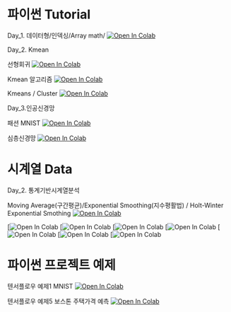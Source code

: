 
# 파이썬 Tutorial

Day_1. 
  데이터형/인덱싱/Array math/   [![Open In Colab](https://colab.research.google.com/assets/colab-badge.svg)](https://colab.research.google.com/drive/1VYoq-z3P-XSi8ImsTP3-z7LNMsFniaTg#scrollTo=o0mqaUUxL6rj)

Day_2. Kmean

  선형회귀 [![Open In Colab](https://colab.research.google.com/assets/colab-badge.svg)](https://colab.research.google.com/drive/1hQtkRyOpeO64FkDe9T4WJbTnICosCMkL#scrollTo=HhWInkOKqg6s)

  Kmean 알고리즘 [![Open In Colab](https://colab.research.google.com/assets/colab-badge.svg)](https://colab.research.google.com/drive/1Tc_7nQEojOL_IrJxxyIyb86UQB0Q4qdX)

  Kmeans / Cluster [![Open In Colab](https://colab.research.google.com/assets/colab-badge.svg)](https://colab.research.google.com/drive/1Tc_7nQEojOL_IrJxxyIyb86UQB0Q4qdX)

Day_3.인공신경망

  패션 MNIST [![Open In Colab](https://colab.research.google.com/assets/colab-badge.svg)](https://colab.research.google.com/drive/10eGfEimqrShRZyjswsu5DTrameJWJd1O#scrollTo=JOGiXlUF0Ti0)

  심층신경망
[![Open In Colab](https://colab.research.google.com/assets/colab-badge.svg)](https://colab.research.google.com/drive/1MIDYqRvYsFMJGVv0yb-M5D1uq-9HIbzW)



# 시계열 Data

Day_2. 통계기반시계열분석

Moving Average(구간평균)/Exponential Smoothing(지수평활법) / Holt-Winter Exponential Smothing 
[![Open In Colab](https://colab.research.google.com/assets/colab-badge.svg)](https://colab.research.google.com/drive/1s7aqBgLY17z7k0HsFmkBSNSOMDk-nI1g)

[![Open In Colab](https://colab.research.google.com/assets/colab-badge.svg)
[![Open In Colab](https://colab.research.google.com/assets/colab-badge.svg)
[![Open In Colab](https://colab.research.google.com/assets/colab-badge.svg)
[![Open In Colab](https://colab.research.google.com/assets/colab-badge.svg)
[![Open In Colab](https://colab.research.google.com/assets/colab-badge.svg)
[![Open In Colab](https://colab.research.google.com/assets/colab-badge.svg)
[![Open In Colab](https://colab.research.google.com/assets/colab-badge.svg)


# 파이썬 프로젝트 예제

텐서플로우 예제1 MNIST    [![Open In Colab](https://colab.research.google.com/assets/colab-badge.svg)](https://colab.research.google.com/drive/1hpjLhKoCAgXgf-M6oV6caNTpkFQ_HftW)



텐서플로우 예제5 보스톤 주택가격 예측  [![Open In Colab](https://colab.research.google.com/assets/colab-badge.svg)](https://colab.research.google.com/drive/1dLDNWcHmflJzk-PEUjXxHpZ4knvLFhCi)




